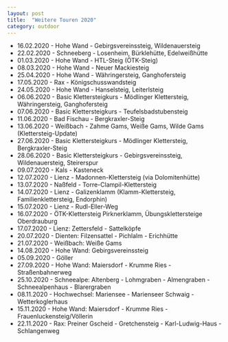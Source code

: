 ```yaml
---
layout: post
title:  "Weitere Touren 2020"
category: outdoor
---
```

* 16.02.2020 - Hohe Wand - Gebirgsvereinssteig, Wildenauersteig
* 22.02.2020 - Schneeberg - Losenheim, Bürklehütte, Edelweißhütte
* 01.03.2020 - Hohe Wand - HTL-Steig (ÖTK-Steig)
* 08.03.2020 - Hohe Wand - Neuer Mackiesteig
* 25.04.2020 - Hohe Wand - Währingersteig, Ganghofersteig
* 17.05.2020 - Rax - Königschusswandsteig
* 24.05.2020 - Hohe Wand - Hanselsteig, Leiterlsteig
* 06.06.2020 - Basic Klettersteigkurs - Mödlinger Klettersteig, Währingersteig, Ganghofersteig
* 07.06.2020 - Basic Klettersteigkurs - Teufelsbadstubensteig
* 11.06.2020 - Bad Fischau - Bergkraxler-Steig
* 13.06.2020 - Weißbach - Zahme Gams, Weiße Gams, Wilde Gams (Klettersteig-Update)
* 27.06.2020 - Basic Klettersteigkurs - Mödlinger Klettersteig, Bergkraxler-Steig
* 28.06.2020 - Basic Klettersteigkurs - Gebirgsvereinssteig, Wildenauersteig, Steirerspur
* 09.07.2020 - Kals - Kasteneck
* 12.07.2020 - Lienz - Madonnen-Klettersteig (via Dolomitenhütte)
* 13.07.2020 - Naßfeld - Torre-Clampil-Klettersteig
* 14.07.2020 - Lienz - Galizenklamm (Klamm-Klettersteig, Familienklettersteig, Endorphin)
* 15.07.2020 - Lienz - Rudl-Eller-Weg
* 16.07.2020 - ÖTK-Klettersteig Pirknerklamm, Übungsklettersteige Oberdrauburg
* 17.07.2020 - Lienz: Zettersfeld - Sattelköpfe
* 20.07.2020 - Dienten: Filzensattel - Pichlalm - Erichhütte
* 21.07.2020 - Weißbach: Weiße Gams
* 14.08.2020 - Hohe Wand: Gebirgsvereinssteig
* 05.09.2020 - Göller
* 27.09.2020 - Hohe Wand: Maiersdorf - Krumme Ries - Straßenbahnerweg
* 25.10.2020 - Schneealpe: Altenberg - Lohmgraben - Almengraben - Schneealpenhaus - Blarergraben
* 08.11.2020 - Hochwechsel: Mariensee - Marienseer Schwaig - Wetterkoglerhaus
* 15.11.2020 - Hohe Wand: Maiersdorf - Krumme Ries - Frauenluckensteig/Völlerin
* 22.11.2020 - Rax: Preiner Gscheid - Gretchensteig - Karl-Ludwig-Haus - Schlangenweg
